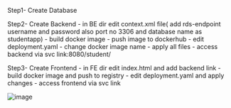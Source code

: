 Step1- Create Database

Step2- Create Backend
      - in BE dir edit context.xml file( add rds-endpoint username and password also port no 3306 and database name as studentapp)
      - build docker image
      - push image to dockerhub
      - edit deployment.yaml
      - change docker image name
      - apply all files
      - access backend via svc link:8080/student/
      
Step3- Create Frontend
      - in FE dir edit index.html and add backend link 
      - build docker image and push to registry
      - edit deployment.yaml and apply changes
      - access frontend via svc link
      

   ![image](https://github.com/user-attachments/assets/21432a9b-8229-4ee8-8c48-21c2d54be50e)

